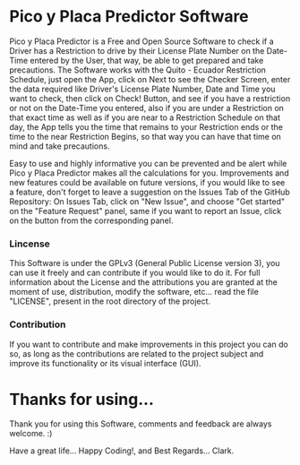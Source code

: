 # Pico y Placa Predictor Software
Pico y Placa Predictor is a Free and Open Source Software to check if a Driver has a Restriction to drive by their License Plate Number on the Date-Time entered by the User, that way, be able to get prepared and take precautions. The Software works with the Quito - Ecuador Restriction Schedule, just open the App, click on Next to see the Checker Screen, enter the data required like Driver's License Plate Number, Date and  Time you want to check, then click on Check! Button, and see if you have a restriction or not on the Date-Time you entered, also if you are under a Restriction on that exact time as well as if you are near to a Restriction Schedule on that day, the App tells you the time that remains to your Restriction ends or the time to the near Restriction Begins, so that way you can have that time on mind and take precautions. 

Easy to use and highly informative you can be prevented and be alert while Pico y Placa Predictor makes all the calculations for you.
Improvements and new features could be available on future versions, if you would like to see a feature, don't forget to leave a suggestion on the Issues Tab of the GitHub Repository: On Issues Tab, click on "New Issue", and choose "Get started" on the "Feature Request" panel, same if you want to report an Issue, click on the button from the corresponding panel.

### Lincense
This Software is under the GPLv3 (General Public License version 3), you can use it freely and can contribute if you would like to do it.
For full information about the License and the attributions you are granted at the moment of use, distribution, modify the software, etc... read the file "LICENSE", present in the root directory of the project.

### Contribution
If you want to contribute and make improvements in this project you can do so, as long as the contributions are related to the project subject and improve its functionality or its visual interface (GUI).

# Thanks for using...
Thank you for using this Software, comments and feedback are always welcome. :)

Have a great life... Happy Coding!, and Best Regards... Clark.

